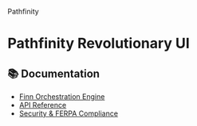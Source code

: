 Pathfinity
# Pathfinity Revolutionary UI

## 📚 Documentation
- [Finn Orchestration Engine](./Documentation/FINN_ORCHESTRATION_DOCS.md)
- [API Reference](./Documentation/API_REFERENCE.md)
- [Security & FERPA Compliance](./Documentation/SECURITY_COMPLIANCE.md)